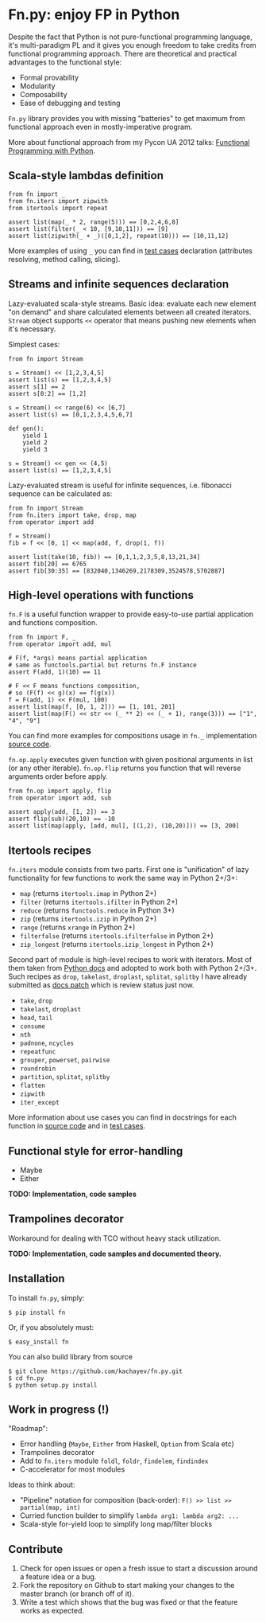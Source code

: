 # Fn.py: enjoy FP in Python

Despite the fact that Python is not pure-functional programming language, it's multi-paradigm PL and it gives you enough freedom to take credits from functional programming approach. There are theoretical and practical advantages to the functional style:

* Formal provability
* Modularity
* Composability
* Ease of debugging and testing

`Fn.py` library provides you with missing "batteries" to get maximum from functional approach even in mostly-imperative program.

More about functional approach from my Pycon UA 2012 talks: [Functional Programming with Python](http://ua.pycon.org/static/talks/kachayev/#/).

## Scala-style lambdas definition

    from fn import _
    from fn.iters import zipwith
    from itertools import repeat

    assert list(map(_ * 2, range(5))) == [0,2,4,6,8]
    assert list(filter(_ < 10, [9,10,11])) == [9]
    assert list(zipwith(_ + _)([0,1,2], repeat(10))) == [10,11,12]

More examples of using `_` you can find in [test cases](https://github.com/kachayev/fn.py/blob/master/tests.py) declaration (attributes resolving, method calling, slicing). 

## Streams and infinite sequences declaration

Lazy-evaluated scala-style streams. Basic idea: evaluate each new element "on demand" and share calculated elements between all created iterators. `Stream` object supports `<<` operator that means pushing new elements when it's necessary.

Simplest cases:

    from fn import Stream
    
    s = Stream() << [1,2,3,4,5]
    assert list(s) == [1,2,3,4,5]
    assert s[1] == 2
    assert s[0:2] == [1,2]

    s = Stream() << range(6) << [6,7]
    assert list(s) == [0,1,2,3,4,5,6,7]

    def gen():
        yield 1
        yield 2
        yield 3
    
    s = Stream() << gen << (4,5)
    assert list(s) == [1,2,3,4,5]

Lazy-evaluated stream is useful for infinite sequences, i.e. fibonacci sequence can be calculated as:

    from fn import Stream
    from fn.iters import take, drop, map
    from operator import add

    f = Stream()
    fib = f << [0, 1] << map(add, f, drop(1, f))

    assert list(take(10, fib)) == [0,1,1,2,3,5,8,13,21,34]
    assert fib[20] == 6765
    assert fib[30:35] == [832040,1346269,2178309,3524578,5702887]


## High-level operations with functions

`fn.F` is a useful function wrapper to provide easy-to-use partial application and functions composition.

    from fn import F, _
    from operator import add, mul

    # F(f, *args) means partial application 
    # same as functools.partial but returns fn.F instance
    assert F(add, 1)(10) == 11

    # F << F means functions composition,
    # so (F(f) << g)(x) == f(g(x))
    f = F(add, 1) << F(mul, 100)
    assert list(map(f, [0, 1, 2])) == [1, 101, 201]
    assert list(map(F() << str << (_ ** 2) << (_ + 1), range(3))) == ["1", "4", "9"]

You can find more examples for compositions usage in `fn._` implementation [source code](https://github.com/kachayev/fn.py/blob/master/fn/underscore.py).

`fn.op.apply` executes given function with given positional arguments in list (or any other iterable). `fn.op.flip` returns you function that will reverse arguments order before apply.

    from fn.op import apply, flip
    from operator import add, sub

    assert apply(add, [1, 2]) == 3
    assert flip(sub)(20,10) == -10
    assert list(map(apply, [add, mul], [(1,2), (10,20)])) == [3, 200]

## Itertools recipes

`fn.iters` module consists from two parts. First one is "unification" of lazy functionality for few functions to work the same way in Python 2+/3+:

* `map` (returns `itertools.imap` in Python 2+)
* `filter` (returns `itertools.ifilter` in Python 2+)
* `reduce` (returns `functools.reduce` in Python 3+)
* `zip` (returns `itertools.izip` in Python 2+)
* `range` (returns `xrange` in Python 2+)
* `filterfalse` (returns `itertools.ifilterfalse` in Python 2+)
* `zip_longest` (returns `itertools.izip_longest` in Python 2+)

Second part of module is high-level recipes to work with iterators. Most of them taken from [Python docs](http://docs.python.org/2.7/library/itertools.html#itertools.product) and adopted to work both with Python 2+/3+. Such recipes as `drop`, `takelast`, `droplast`, `splitat`, `splitby` I have already submitted as [docs patch](http://bugs.python.org/issue16774) which is review status just now.

* `take`, `drop`
* `takelast`, `droplast`
* `head`, `tail`
* `consume`
* `nth`
* `padnone`, `ncycles`
* `repeatfunc`
* `grouper`, `powerset`, `pairwise`
* `roundrobin`
* `partition`, `splitat`, `splitby`
* `flatten`
* `zipwith`
* `iter_except`

More information about use cases you can find in docstrings for each function in [source code](https://github.com/kachayev/fn.py/blob/master/fn/iters.py) and in [test cases](https://github.com/kachayev/fn.py/blob/master/tests.py). 

## Functional style for error-handling

* Maybe
* Either

__TODO: Implementation, code samples__

## Trampolines decorator

Workaround for dealing with TCO without heavy stack utilization.

__TODO: Implementation, code samples and documented theory.__

## Installation

To install `fn.py`, simply:

    $ pip install fn

Or, if you absolutely must:

    $ easy_install fn

You can also build library from source

    $ git clone https://github.com/kachayev/fn.py.git
    $ cd fn.py
    $ python setup.py install

## Work in progress (!)

"Roadmap": 

* Error handling (`Maybe`, `Either` from Haskell, `Option` from Scala etc)
* Trampolines decorator
* Add to `fn.iters` module `foldl`, `foldr`, `findelem`, `findindex`
* C-accelerator for most modules

Ideas to think about:

* "Pipeline" notation for composition (back-order): `F() >> list >> partial(map, int)`
* Curried function builder to simplify `lambda arg1: lambda arg2: ...`
* Scala-style for-yield loop to simplify long map/filter blocks

## Contribute

1. Check for open issues or open a fresh issue to start a discussion around a feature idea or a bug.
2. Fork the repository on Github to start making your changes to the master branch (or branch off of it).
3. Write a test which shows that the bug was fixed or that the feature works as expected.

